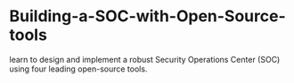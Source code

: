 # Building-a-SOC-with-Open-Source-tools
learn to design and implement a robust Security Operations Center (SOC) using four leading open-source tools.
